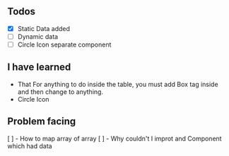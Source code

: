 ## Todos
- [x] Static Data added
- [ ] Dynamic data 
- [ ] Circle Icon separate component

## I have learned
- That For anything to do inside the table, you must add Box tag inside and then change to anything.
- Circle Icon

## Problem facing
[ ] -  How to map array of array
[ ] - Why couldn't I improt and Component which had data